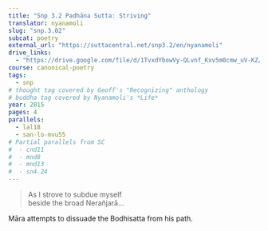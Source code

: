 ```yaml
---
title: "Snp 3.2 Padhāna Sutta: Striving"
translator: nyanamoli
slug: "snp.3.02"
subcat: poetry
external_url: "https://suttacentral.net/snp3.2/en/nyanamoli"
drive_links:
  - "https://drive.google.com/file/d/1TvxdYbowVy-QLvnf_Kxv5m0cmw_uV-KZ/view?usp=drivesdk"
course: canonical-poetry
tags:
  - snp
# thought tag covered by Geoff's "Recognizing" anthology
# buddha tag covered by Nyanamoli's *Life*
year: 2015
pages: 4
parallels:
  - lal18
  - san-lo-mvu55
# Partial parallels from SC
#  - cnd11
#  - mnd8
#  - mnd13
#  - sn4.24
---
```


> As I strove to subdue myself  
beside the broad Nerañjarā...

Māra attempts to dissuade the Bodhisatta from his path.

